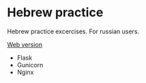 # Hebrew practice
Hebrew practice excercises. For russian users.

[Web version](http://82.146.47.100)
- Flask
- Gunicorn
- Nginx
